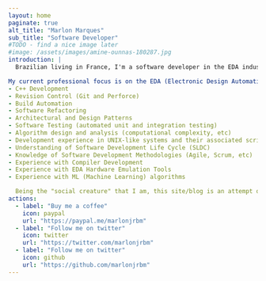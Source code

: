 ```yaml
---
layout: home
paginate: true
alt_title: "Marlon Marques"
sub_title: "Software Developer"
#TODO - find a nice image later
#image: /assets/images/amine-ounnas-180287.jpg
introduction: |
  Brazilian living in France, I'm a software developer in the EDA industry. I have experience with low-level and high-level systems, having worked with a variety of programming languages, such as C++, Python, Ruby on Rails and ASP.NET. I'm interested in topics such as software engineering, computer security and personal/professional development.

My current professional focus is on the EDA (Electronic Design Automation) industry. My skill set include, among others:
- C++ Development
- Revision Control (Git and Perforce)
- Build Automation
- Software Refactoring
- Architectural and Design Patterns
- Software Testing (automated unit and integration testing)
- Algorithm design and analysis (computational complexity, etc)
- Development experience in UNIX-like systems and their associated scripting languages
- Understanding of Software Development Life Cycle (SLDC)
- Knowledge of Software Development Methodologies (Agile, Scrum, etc)
- Experience with Compiler Development
- Experience with EDA Hardware Emulation Tools
- Experience with ML (Machine Learning) algorithms

  Being the "social creature" that I am, this site/blog is an attempt of mine of becoming a "social developer", let's see how it goes!
actions:
  - label: "Buy me a coffee"
    icon: paypal
    url: "https://paypal.me/marlonjrbm"
  - label: "Follow me on twitter"
    icon: twitter
    url: "https://twitter.com/marlonjrbm"
  - label: "Follow me on twitter"
    icon: github
    url: "https://github.com/marlonjrbm"
---
```

